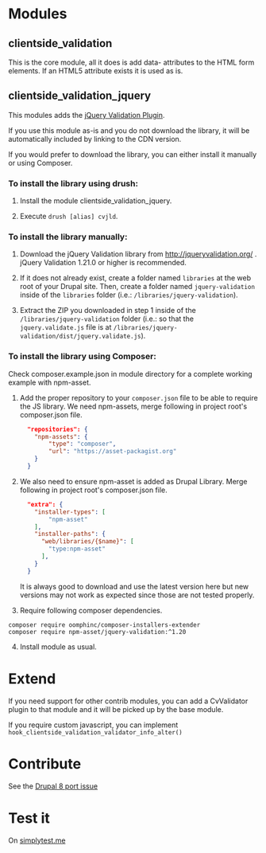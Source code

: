 # Modules

## clientside_validation

This is the core module, all it does is add data- attributes to the HTML
form elements. If an HTML5 attribute exists it is used as is.

## clientside_validation_jquery

This modules adds the [jQuery Validation Plugin](http://jqueryvalidation.org/).

If you use this module as-is and you do not download the library, it will be
automatically included by linking to the CDN version.

If you would prefer to download the library, you can either install it manually
or using Composer.

### To install the library using drush:
1. Install the module clientside_validation_jquery.

2. Execute `drush [alias] cvjld`.

### To install the library manually:

1. Download the jQuery Validation library from http://jqueryvalidation.org/ .
   jQuery Validation 1.21.0 or higher is recommended.

2. If it does not already exist, create a folder named `libraries` at the web
   root of your Drupal site. Then, create a folder named `jquery-validation`
   inside of the `libraries` folder (i.e.: `/libraries/jquery-validation`).

3. Extract the ZIP you downloaded in step 1 inside of the
   `/libraries/jquery-validation` folder (i.e.: so that the `jquery.validate.js`
   file is at `/libraries/jquery-validation/dist/jquery.validate.js`).

### To install the library using Composer:

Check composer.example.json in module directory for a complete working example
 with npm-asset.

1. Add the proper repository to your `composer.json` file to be able to require
   the JS library. We need npm-assets, merge following
    in project root's composer.json file.

    ```json
      "repositories": {
        "npm-assets": {
            "type": "composer",
            "url": "https://asset-packagist.org"
        }
      }
    ```
   
2.  We also need to ensure npm-asset is added as Drupal Library. Merge following
    in project root's composer.json file.
    
    ```json
      "extra": {
        "installer-types": [
            "npm-asset"
        ],
        "installer-paths": {
          "web/libraries/{$name}": [
            "type:npm-asset"
          ],
        }
      }
    ``` 

    It is always good to download and use the latest version here but new 
    versions may not work as expected since those are not tested properly.

3. Require following composer dependencies.
```
composer require oomphinc/composer-installers-extender
composer require npm-asset/jquery-validation:^1.20
```

4. Install module as usual.

# Extend

If you need support for other contrib modules, you can add a CvValidator plugin
to that module and it will be picked up by the base module.

If you require custom javascript, you can implement 
`hook_clientside_validation_validator_info_alter()`

# Contribute

See the [Drupal 8 port issue](https://www.drupal.org/node/2610804)

# Test it

On [simplytest.me](https://simplytest.me/project/clientside_validation/8.x-1.x)

